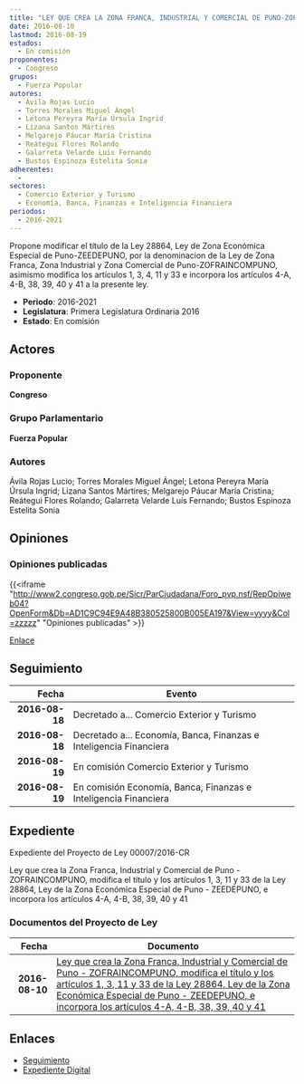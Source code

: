 ```yaml
---
title: "LEY QUE CREA LA ZONA FRANCA, INDUSTRIAL Y COMERCIAL DE PUNO-ZOFRAINCOMPUNO, MODIFICA EL TÍTULO Y LOS ARTÍCULOS 1, 3, 11, 33, DE LA LEY 28864 LEY DE LA ZONA ECONÓMICA ESPECIAL DE PUNO-ZEEDE PUNO E INCORPORA LOS ARTÍCULOS 4-A, 4-B,38,39,40,41."
date: 2016-08-10
lastmod: 2016-08-19
estados: 
  - En comisión
proponentes: 
  - Congreso
grupos: 
  - Fuerza Popular
autores: 
  - Ávila Rojas Lucio
  - Torres Morales Miguel Ángel
  - Letona Pereyra María Úrsula Ingrid
  - Lizana Santos Mártires
  - Melgarejo Páucar María Cristina
  - Reátegui Flores Rolando
  - Galarreta Velarde Luis Fernando
  - Bustos Espinoza Estelita Sonia
adherentes: 
  - 
sectores: 
  - Comercio Exterior y Turismo
  - Economía, Banca, Finanzas e Inteligencia Financiera
periodos: 
  - 2016-2021
---
```


Propone modificar el título de la Ley 28864, Ley de Zona Económica Especial de Puno-ZEEDEPUNO, por la denominacion de la Ley de Zona Franca, Zona Industrial y Zona Comercial de Puno-ZOFRAINCOMPUNO, asimismo modifica los artículos 1, 3, 4, 11 y 33 e incorpora los artículos 4-A, 4-B, 38, 39, 40 y 41 a la presente ley.

- **Periodo**: 2016-2021
- **Legislatura**: Primera Legislatura Ordinaria 2016
- **Estado**: En comisión

## Actores

### Proponente

**Congreso**

### Grupo Parlamentario

**Fuerza Popular**

### Autores

Ávila Rojas Lucio; Torres Morales Miguel Ángel; Letona Pereyra María Úrsula Ingrid; Lizana Santos Mártires; Melgarejo Páucar María Cristina; Reátegui Flores Rolando; Galarreta Velarde Luis Fernando; Bustos Espinoza Estelita Sonia


## Opiniones

### Opiniones publicadas

{{<iframe "http://www2.congreso.gob.pe/Sicr/ParCiudadana/Foro_pvp.nsf/RepOpiweb04?OpenForm&Db=AD1C9C94E9A48B380525800B005EA197&View=yyyy&Col=zzzzz" "Opiniones publicadas" >}}

[Enlace](http://www2.congreso.gob.pe/Sicr/ParCiudadana/Foro_pvp.nsf/RepOpiweb04?OpenForm&Db=AD1C9C94E9A48B380525800B005EA197&View=yyyy&Col=zzzzz)

## Seguimiento

| Fecha | Evento |
|------:|--------|
| **2016-08-18** | Decretado a... Comercio Exterior y Turismo|
| **2016-08-18** | Decretado a... Economía, Banca, Finanzas e Inteligencia Financiera|
| **2016-08-19** | En comisión Comercio Exterior y Turismo|
| **2016-08-19** | En comisión Economía, Banca, Finanzas e Inteligencia Financiera|


## Expediente

Expediente del Proyecto de Ley 00007/2016-CR

Ley que crea la Zona Franca, Industrial y Comercial de Puno - ZOFRAINCOMPUNO, modifica el título y los artículos 1, 3, 11 y 33 de la Ley 28864, Ley de la Zona Económica Especial de Puno - ZEEDEPUNO, e incorpora los artículos 4-A, 4-B, 38, 39, 40 y 41


### Documentos del Proyecto de Ley

| Fecha | Documento |
|------:|--------|
| **2016-08-10** | [Ley que crea la Zona Franca, Industrial y Comercial de Puno - ZOFRAINCOMPUNO, modifica el título y los artículos 1, 3, 11 y 33 de la Ley 28864, Ley de la Zona Económica Especial de Puno - ZEEDEPUNO, e incorpora los artículos 4-A, 4-B, 38, 39, 40 y 41](http://www.leyes.congreso.gob.pe/Documentos/2016_2021/Proyectos_de_Ley_y_de_Resoluciones_Legislativas/PL00007_20160810.pdf) |

## Enlaces 

- [Seguimiento](http://www2.congreso.gob.pe/Sicr/TraDocEstProc/CLProLey2016.nsf/f7fff46988ca05b1052578e100829cc7/804f643555d1b1e70525800b006067d1?OpenDocument)
- [Expediente Digital](http://www2.congreso.gob.pe/Sicr/TraDocEstProc/CLProLey2016.nsf/f7fff46988ca05b1052578e100829cc7/804f643555d1b1e70525800b006067d1?OpenDocument&Click=05257FB7005EB655.eb71d0cf91d8294e05256cdf006b5706/$Body/0.1C6C)
